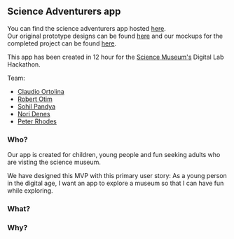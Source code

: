 ## Science Adventurers app

You can find the science adventurers app hosted [here](https://science-museum-adventurers.herokuapp.com/).<br>
Our original prototype designs can be found [here](https://github.com/Science-Adventurers/game-frontend/blob/master/mockup.png) and our mockups for the completed project can be found [here](https://github.com/Science-Adventurers/game-frontend/blob/master/mockups-categories.png).

This app has been created in 12 hour for the [Science Museum's](http://www.hackathon.com/event/science-museum-london-digital-lab-hackathon-31125271525) Digital Lab Hackathon. 

Team:
* [Claudio Ortolina](https://github.com/cloud8421)
* [Robert Otim](https://github.com/robertotim)
* [Sohil Pandya](https://github.com/sohilpandya)
* [Nori Denes](https://github.com/denesnori)
* [Peter Rhodes](https://github.com/denesnori)

### Who?
Our app is created for children, young people and fun seeking adults who are visting the science museum.

We have designed this MVP with this primary user story:
As a young person in the digital age, I want an app to explore a museum so that I can have fun while exploring.

### What?

### Why?
